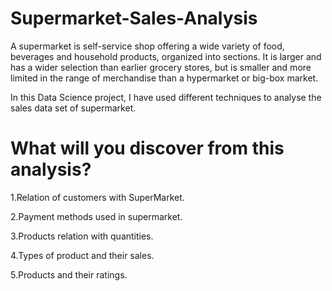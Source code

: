 # Supermarket-Sales-Analysis

A supermarket is self-service shop offering a wide variety of food, beverages and household products, organized into sections. It is larger and has a wider selection than earlier grocery stores, but is smaller and more limited in the range of merchandise than a hypermarket or big-box market.

In this Data Science project, I have used different techniques to analyse the sales data set of supermarket.

# What will you discover from this analysis?

1.Relation of customers with SuperMarket.

2.Payment methods used in supermarket.

3.Products relation with quantities.

4.Types of product and their sales.

5.Products and their ratings.
